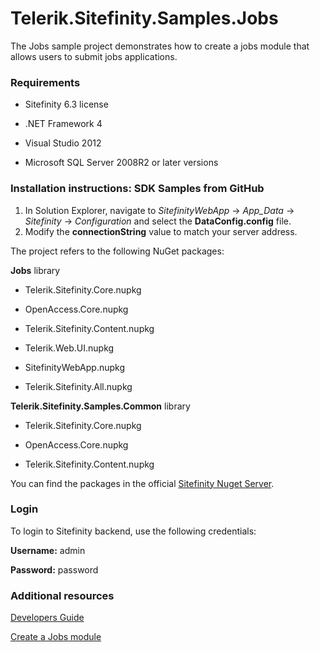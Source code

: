 Telerik.Sitefinity.Samples.Jobs
===============================

The Jobs sample project demonstrates how to create a jobs module that allows users to submit jobs applications.



### Requirements

* Sitefinity 6.3 license

* .NET Framework 4

* Visual Studio 2012

* Microsoft SQL Server 2008R2 or later versions


### Installation instructions: SDK Samples from GitHub



1. In Solution Explorer, navigate to _SitefinityWebApp_ -> *App_Data* -> _Sitefinity_ -> _Configuration_ and select the **DataConfig.config** file. 
2. Modify the **connectionString** value to match your server address.

The project refers to the following NuGet packages:

**Jobs** library

* Telerik.Sitefinity.Core.nupkg

* OpenAccess.Core.nupkg

* Telerik.Sitefinity.Content.nupkg

* Telerik.Web.UI.nupkg

* SitefinityWebApp.nupkg

* Telerik.Sitefinity.All.nupkg

**Telerik.Sitefinity.Samples.Common** library

* Telerik.Sitefinity.Core.nupkg

* OpenAccess.Core.nupkg

* Telerik.Sitefinity.Content.nupkg

You can find the packages in the official [Sitefinity Nuget Server](http://nuget.sitefinity.com).




### Login

To login to Sitefinity backend, use the following credentials: 

**Username:** admin

**Password:** password


### Additional resources

[Developers Guide](http://www.sitefinity.com/documentation/documentationarticles/developers-guide)

[Create a Jobs module](http://www.sitefinity.com/documentation/documentationarticles/developers-guide/how-to/how-to-create-a-jobs-module)
